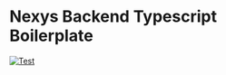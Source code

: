 # Nexys Backend Typescript Boilerplate

[![Test](https://github.com/nexys-system/server-boilerplate-ts/actions/workflows/yarn.yml/badge.svg)](https://github.com/nexys-system/server-boilerplate-ts/actions/workflows/yarn.yml)

